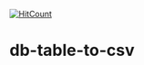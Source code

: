 [![HitCount](http://hits.dwyl.io/teamtact/https://github.com/teamtact/db-table-to-csv.svg)](http://hits.dwyl.io/teamtact/https://github.com/teamtact/db-table-to-csv)

# db-table-to-csv
